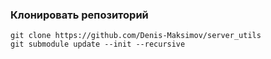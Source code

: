 

### Клонировать репозиторий

```
git clone https://github.com/Denis-Maksimov/server_utils
git submodule update --init --recursive

```



